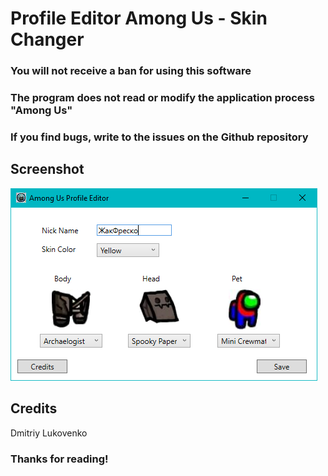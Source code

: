 # Profile Editor Among Us - Skin Changer #

### You will not receive a ban for using this software ###
### The program does not read or modify the application process "Among Us" ###
### If you find bugs, write to the issues on the Github repository ###

## Screenshot ##
![](screenshot.PNG)

## Credits ##
Dmitriy Lukovenko

### Thanks for reading! ###

